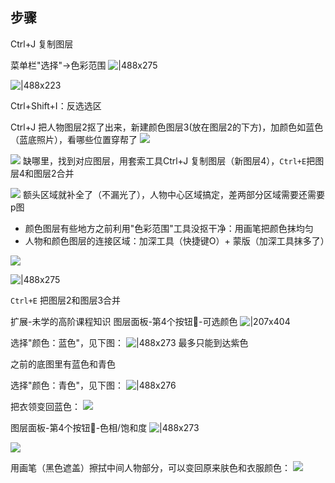 
## 步骤

Ctrl+J 复制图层

菜单栏"选择"->色彩范围
![|488x275](https://imgs-1302581161.cos.ap-guangzhou.myqcloud.com/ob/20250523213442725.webp)

![|488x223](https://imgs-1302581161.cos.ap-guangzhou.myqcloud.com/ob/20250523213649288.webp)

Ctrl+Shift+I：反选选区

Ctrl+J 把人物图层2抠了出来，新建颜色图层3(放在图层2的下方)，加颜色如蓝色（蓝底照片），看哪些位置穿帮了
![](https://imgs-1302581161.cos.ap-guangzhou.myqcloud.com/ob/20250524153947695.webp)

![](https://imgs-1302581161.cos.ap-guangzhou.myqcloud.com/ob/20250524154127576.webp)
缺哪里，找到对应图层，用套索工具Ctrl+J 复制图层（新图层4），`Ctrl+E`把图层4和图层2合并

![](https://imgs-1302581161.cos.ap-guangzhou.myqcloud.com/ob/20250524154342418.webp)
额头区域就补全了（不漏光了），人物中心区域搞定，差两部分区域需要还需要p图
- 颜色图层有些地方之前利用"色彩范围"工具没抠干净：用画笔把颜色抹均匀
- 人物和颜色图层的连接区域：加深工具（快捷键O）+ 蒙版（加深工具抹多了）  

![](https://imgs-1302581161.cos.ap-guangzhou.myqcloud.com/ob/20250524155519749.webp)

![|488x275](https://imgs-1302581161.cos.ap-guangzhou.myqcloud.com/ob/20250524160007440.webp)

`Ctrl+E` 把图层2和图层3合并

扩展-未学的高阶课程知识
图层面板-第4个按钮🔘-可选颜色
![|207x404](https://imgs-1302581161.cos.ap-guangzhou.myqcloud.com/ob/20250524160312013.webp)

选择"颜色：蓝色"，见下图：
![|488x273](https://imgs-1302581161.cos.ap-guangzhou.myqcloud.com/ob/20250524160657360.webp)
最多只能到达紫色

之前的底图里有蓝色和青色

选择"颜色：青色"，见下图：
![|488x276](https://imgs-1302581161.cos.ap-guangzhou.myqcloud.com/ob/20250524160846046.webp)

把衣领变回蓝色：
![](https://imgs-1302581161.cos.ap-guangzhou.myqcloud.com/ob/20250524161118020.webp)

图层面板-第4个按钮🔘-色相/饱和度
![|488x273](https://imgs-1302581161.cos.ap-guangzhou.myqcloud.com/ob/20250524161234781.webp)

![](https://imgs-1302581161.cos.ap-guangzhou.myqcloud.com/ob/20250524161459501.webp)

用画笔（黑色遮盖）擦拭中间人物部分，可以变回原来肤色和衣服颜色：
![](https://imgs-1302581161.cos.ap-guangzhou.myqcloud.com/ob/20250524161714396.webp)

